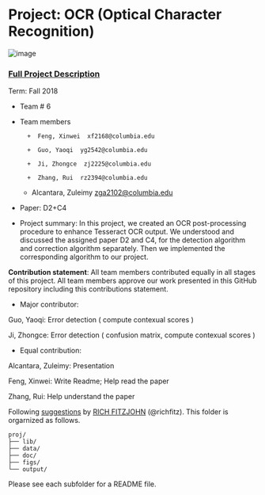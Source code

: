 # Project: OCR (Optical Character Recognition) 

![image](figs/intro.png)

### [Full Project Description](doc/project4_desc.md)

Term: Fall 2018

+ Team # 6
+ Team members

        +  Feng, Xinwei  xf2168@columbia.edu
	
        +  Guo, Yaoqi  yg2542@columbia.edu
	
        +  Ji, Zhongce  zj2225@columbia.edu
	
        +  Zhang, Rui  rz2394@columbia.edu
	
	+  Alcantara, Zuleimy zga2102@columbia.edu
+ Paper: D2+C4
+ Project summary: In this project, we created an OCR post-processing procedure to enhance Tesseract OCR output. We understood and discussed the assigned paper D2 and C4, for the detection algorithm and correction algorithm separately. Then we implemented the corresponding algorithm to our project.

**Contribution statement**: All team members contributed equally in all stages of this project. All team members approve our work presented in this GitHub repository including this contributions statement.

+ Major contributor: 

Guo, Yaoqi: Error detection ( compute contexual scores )

Ji, Zhongce: Error detection ( confusion matrix, compute contexual scores )

+ Equal contribution:

Alcantara, Zuleimy: Presentation

Feng, Xinwei: Write Readme; Help read the paper

Zhang, Rui: Help understand the paper

Following [suggestions](http://nicercode.github.io/blog/2013-04-05-projects/) by [RICH FITZJOHN](http://nicercode.github.io/about/#Team) (@richfitz). This folder is orgarnized as follows.

```
proj/
├── lib/
├── data/
├── doc/
├── figs/
└── output/
```

Please see each subfolder for a README file.
